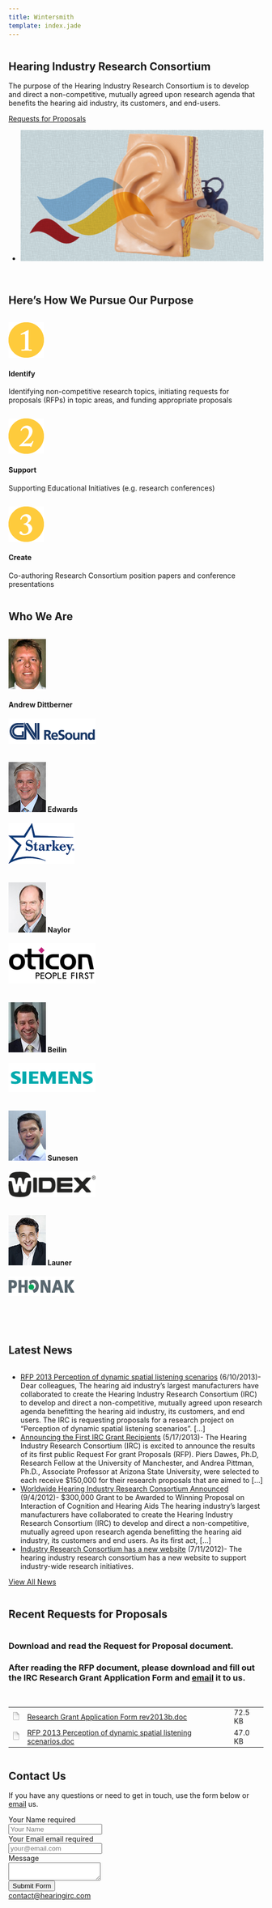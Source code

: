 ```yaml
---
title: Wintersmith
template: index.jade
---
```


<article id="about_modified">
  <div class="container">
    <div class="row box dark">
      <div class="seven columns">
        <div class="welcome-container">
          <h1>
            Hearing Industry Research Consortium
          </h1>
          <p>
            The purpose of the Hearing Industry Research Consortium is to develop and direct a non-competitive, mutually agreed upon research agenda that benefits the hearing aid industry, its customers, and end-users.
          </p>
          <p>
          </p>
          <a href="#requests" class="button featured animate">
            <view>
              Requests for Proposals
            </view>
          </a>
        </div>
      </div>
      <div class="nine columns">
        <div class="flexslider animation-speed-slow delay-between-slides-long hide-controls">
          <ul style="height: 280px;" class="slides">
            <li style="width: 100%; float: left; margin-right: -100%; display: none;">
              <img src="img/listening2.png">
            </li>
            <li style="width: 100%; float: left; margin-right: -100%; display: list-item;">
              <img src="img/listening4.png">
            </li>
          </ul>
        </div>
      </div>
    </div>
    <div class="row">
      <h2>
        Here’s How We Pursue Our Purpose
      </h2>
    </div>
    <div class="row">
      <div class="one-third column">
        <p>
          <a href="img/one.png">
            <img title="one" src="img/one.png" alt="One" width="70" height="70" class="alignleft size-full">
          </a>
        </p>
        <h4>
          Identify
        </h4>
        <p>
          Identifying non-competitive research topics, initiating requests for proposals (RFPs) in topic areas, and funding appropriate proposals
        </p>
      </div>
      <div class="one-third column">
        <p>
          <a href="img/two.png">
            <img title="two" src="img/two.png" alt="Two" width="70" height="70" class="alignleft size-full">
          </a>
        </p>
        <h4>
          Support
        </h4>
        <p>
          Supporting Educational Initiatives (e.g. research conferences)
        </p>
      </div>
      <div class="one-third column">
        <p>
          <a href="img/three.png">
            <img title="three" src="img/three.png" alt="Three" width="70" height="70" class="alignleft size-full">
          </a>
        </p>
        <h4>
          Create
        </h4>
        <p>
          Co-authoring Research Consortium position papers and conference presentations
        </p>
      </div>
      <div class="bottom-gradient between-rows">
        <span class="left">
        </span>
        <span class="center">
        </span>
        <span class="right">
        </span>
      </div>
      <h2>
        Who We Are
      </h2>
      <div class="one-third column">
        <p>
          <img title="Andrew Dittberner" src="img/4.jpg" alt="Andrew Dittberner" width="74" height="99" class="alignleft size-full">
        </p>
        <h4>
          Andrew Dittberner
        </h4>
        <p>
          <img title="gn_resound" src="img/gn_resound.png" alt="" width="172" height="50" class="alignnone size-full">
        </p>
      </div>
      <div class="one-third column">
        <h4>
          <img title="Brent Edwards" src="img/51.jpg" alt="" width="74" height="99" class="alignleft size-full">
          <brent>
            Edwards
          </brent>
        </h4>
        <p>
          <img title="starkey" src="img/starkey.png" alt="" width="130" height="80" class="alignnone size-full">
        </p>
      </div>
      <div class="one-third column">
        <h4>
          <img title="Graham Naylor" src="img/1.jpg" alt="Graham Naylor" width="74" height="99" class="alignleft size-full">
          <graham>
            Naylor
          </graham>
        </h4>
        <p>
          <img title="oticon" src="img/oticon.png" alt="" width="172" height="80" class="alignnone size-full">
        </p>
      </div>
    </div>
    <div class="row">
      <div class="one-third column">
        <h4>
          <img title="default" src="img/JB.jpg" alt="" width="74" height="99" class="size-full alignleft">
          <joel>
            Beilin
          </joel>
        </h4>
        <p>
          <img title="Siemens" src="img/Siemens.png" alt="" width="172" height="57" class="alignnone size-full">
        </p>
      </div>
      <div class="one-third column">
        <h4>
          <img title="Lars Sunesen" src="img/3.jpg" alt="Lars Sunesen" width="74" height="99" class="alignleft size-full">
          <lars>
            Sunesen
          </lars>
        </h4>
        <p>
          <img title="widex" src="img/widex.png" alt="" width="172" height="50" class="alignnone size-full">
        </p>
      </div>
      <div class="one-third column">
        <h4>
          <img title="Stefan Launer" src="img/stefan.jpg" alt="Stefan Launer" width="74" height="99" class="alignleft size-full">
          <stefan>
            Launer
          </stefan>
        </h4>
        <p>
          <img title="Phonak" src="img/Phonak.png" alt="" width="130" height="39" class="alignnone size-full">
        </p>
        <p>
          &nbsp;
        </p>
      </div>
    </div>
  </div>
</article>
<br/>
<article id="news" class="dark">
  <div class="container">
    <div class="sixteen columns titleset">
      <h2 class="remove-bottom">Latest News</h2>
      <h6 class="subheader"></h6>
    </div>
    <ul class="display-posts-listing">
      <li class="listing-item"><a class="title" href="single.html">RFP 2013 Perception of dynamic spatial listening scenarios</a>
        <span class="date">(6/10/2013)</span>-
        <span class="excerpt">Dear colleagues, The hearing aid industry’s largest manufacturers have collaborated to create the Hearing Industry Research Consortium (IRC) to develop and direct a non-competitive, mutually agreed upon research agenda benefitting the hearing aid industry, its customers, and end users. The IRC is requesting proposals for a research project on “Perception of dynamic spatial listening scenarios”. […]</span>
      </li>
      <li class="listing-item"><a class="title" href="single.html">Announcing the First IRC Grant Recipients</a>
        <span class="date">(5/17/2013)</span>-
        <span class="excerpt">The Hearing Industry Research Consortium (IRC) is excited to announce the results of its first public Request For grant Proposals (RFP). Piers Dawes, Ph.D, Research Fellow at the University of Manchester, and Andrea Pittman, Ph.D., Associate Professor at Arizona State University, were selected to each receive $150,000 for their research proposals that are aimed to […]</span>
      </li>
      <li class="listing-item"><a class="title" href="single.html">Worldwide Hearing Industry Research Consortium Announced</a>
        <span class="date">(9/4/2012)</span>-
        <span class="excerpt">$300,000 Grant to be Awarded to Winning Proposal on Interaction of Cognition and Hearing Aids The hearing industry’s largest manufacturers have collaborated to create the Hearing Industry Research Consortium (IRC) to develop and direct a non-competitive, mutually agreed upon research agenda benefitting the hearing aid industry, its customers and end users. As its first act, […]</span>
      </li>
      <li class="listing-item"><a class="title" href="single.html">Industry Research Consortium has a new website</a>
        <span class="date">(7/11/2012)</span>-
        <span class="excerpt">The hearing industry research consortium has a new website to support industry-wide research initiatives.</span>
      </li>
    </ul>
    <p><a href="news.html">View All News</a>
    </p>
  </div>
</article>
<article id="requests" class="">
  <div class="container">
    <div class="sixteen columns titleset">
      <h2 class="remove-bottom">Recent Requests for Proposals</h2>
      <h6 class="subheader"></h6>
    </div>
    <div class="row ">
      <div class="two-thirds column ">
        <div class="row"></div>
        <h3>Download and read the Request for Proposal document.</h3>
        <h3>After reading the RFP document, please download and fill out the IRC Research Grant Application Form&nbsp;and <a href="mailto:contact@hearingirc.com" id="contact-link">email</a> it to us.</h3>
        <p>&nbsp;</p>
        <div id="filelist1">
          <table width="100%" border="0" cellpadding="7">
            <tbody>
              <tr>
                <td class="lyf_td_icons" width="16">
                  <img src="img/icons/generic.png">
                </td>
                <td class="lyf_td_filename"><a href="http://hearingirc.com/requests/Research%20Grant%20Application%20Form%20rev2013b.doc" target="_blank">Research Grant Application Form rev2013b.doc</a>
                </td>
                <td class="lyf_td_size">72.5 KB</td>
              </tr>
              <tr>
                <td class="lyf_td_icons" width="16">
                  <img src="img/icons/generic.png">
                </td>
                <td class="lyf_td_filename"><a href="http://hearingirc.com/requests/RFP%202013%20Perception%20of%20dynamic%20spatial%20listening%20scenarios.doc" target="_blank">RFP 2013 Perception of dynamic spatial listening scenarios.doc</a>
                </td>
                <td class="lyf_td_size">47.0 KB</td>
              </tr>
            </tbody>
          </table>
        </div>
      </div>
    </div>
  </div>
</article>
<article id="contact" class="dark">
  <div class="container">
    <div class="sixteen columns titleset">
      <h2 class="remove-bottom">Contact Us</h2>
      <h6 class="subheader"></h6>
    </div>
    <div class="two-thirds column ">
      If you have any questions or need to get in touch, use the form below or <a title="Contact Us" href="mailto:contact@hearingirc.com">email</a> us.
      <p></p>
      <form method="post" class="send-with-ajax">
        <div class="row">
          <div class="three columns alpha">
            <label for="form-name">Your Name
            <span>required</span>
            </label>
          </div>
          <div class="seven columns omega">
            <input type="text" name="name" id="form-name" placeholder="Your Name" required="required">
          </div>
        </div>
        <div class="row">
          <div class="three columns alpha">
            <label for="form-email">Your Email
            <span>email required</span>
            </label>
          </div>
          <div class="seven columns omega">
            <input type="email" name="email" id="form-email" placeholder="your@email.com" required="required">
          </div>
        </div>
        <div class="row">
          <div class="three columns alpha">
            <label for="form-message">Message</label>
          </div>
          <div class="seven columns omega">
            <textarea name="message" id="form-message"></textarea>
          </div>
        </div>
        <div class="seven columns offset-by-three">
          <button type="submit">Submit Form</button>
          <div class="ajax-response"></div>
        </div>
      </form>
    </div>
    <div class="one-third column ">
      <a href="mailto:contact@hearingirc.com">contact@hearingirc.com</a>
      <br>
    </div>
  </div>
</article>
